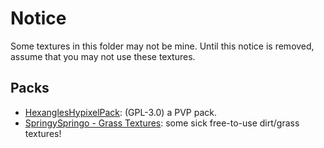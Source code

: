 # Notice

Some textures in this folder may not be mine. Until this notice is removed, assume that you may not use these textures.

## Packs

- [HexanglesHypixelPack](https://modrinth.com/resourcepack/hexangles-hypixel-pack/gallery): (GPL-3.0) a PVP pack.
- [SpringySpringo - Grass Textures](https://opengameart.org/content/16x16-grass-textures): some sick free-to-use dirt/grass textures!
